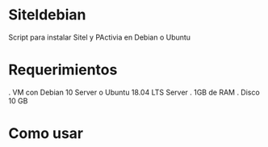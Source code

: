 # Siteldebian
Script para instalar Sitel y PActivia en Debian o Ubuntu

# Requerimientos
. VM con Debian 10 Server o Ubuntu 18.04 LTS Server
. 1GB de RAM
. Disco 10 GB

# Como usar

